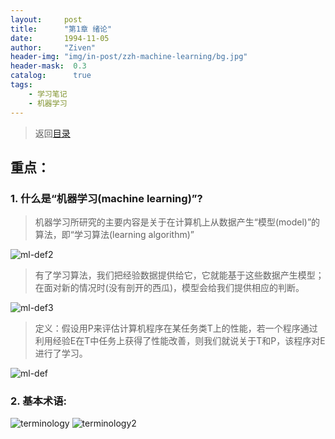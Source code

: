 ```yaml
---
layout:     post
title:      "第1章 绪论"
date:       1994-11-05
author:     "Ziven"
header-img: "img/in-post/zzh-machine-learning/bg.jpg"
header-mask:  0.3
catalog:      true
tags:
    - 学习笔记
    - 机器学习
---
```

> 返回[目录](http://ziven.xin/2017/07/06/zzh-machine-learning-outline/)  

## 重点：
### 1. 什么是“机器学习(machine learning)”?
> 机器学习所研究的主要内容是关于在计算机上从数据产生“模型(model)”的算法，即“学习算法(learning algorithm)”   

![ml-def2](https://cdn.rawgit.com/zivenyang/draw/26a18a7b/zzh-ml/ch1/ml-def2.svg)

> 有了学习算法，我们把经验数据提供给它，它就能基于这些数据产生模型；在面对新的情况时(没有剖开的西瓜)，模型会给我们提供相应的判断。

![ml-def3](https://cdn.rawgit.com/zivenyang/draw/7622f904/zzh-ml/ch1/ml-def3.svg)

> 定义：假设用P来评估计算机程序在某任务类T上的性能，若一个程序通过利用经验E在T中任务上获得了性能改善，则我们就说关于T和P，该程序对E进行了学习。

![ml-def](https://cdn.rawgit.com/zivenyang/draw/b64ab860/zzh-ml/ch1/ml-def.svg)

### 2. 基本术语:
![terminology](https://cdn.rawgit.com/zivenyang/draw/c8417e3e/zzh-ml/ch1/terminology.svg)
![terminology2](https://cdn.rawgit.com/zivenyang/draw/573d142d/zzh-ml/ch1/terminology2.svg)
